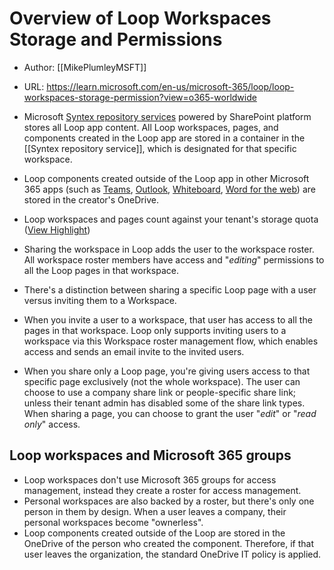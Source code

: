 # Overview of Loop Workspaces Storage and Permissions

- Author: [[MikePlumleyMSFT]]
- URL: https://learn.microsoft.com/en-us/microsoft-365/loop/loop-workspaces-storage-permission?view=o365-worldwide

- Microsoft [Syntex repository services](https://devblogs.microsoft.com/microsoft365dev/introducing-syntex-repository-services-microsoft-365-superpowers-for-your-app/) powered by SharePoint platform stores all Loop app content. All Loop workspaces, pages, and components created in the Loop app are stored in a container in the [[Syntex repository service]], which is designated for that specific workspace.
- Loop components created outside of the Loop app in other Microsoft 365 apps (such as [Teams](https://support.microsoft.com/office/first-things-to-know-about-loop-components-in-microsoft-teams-ee2a584b-5785-4dd6-8a2d-956131a29c81), [Outlook](https://support.microsoft.com/office/use-loop-components-in-outlook-9b47c279-011d-4042-bd7f-8bbfca0cb136), [Whiteboard](https://support.microsoft.com/office/loop-components-in-whiteboard-c5f08f54-995e-473e-be6e-7f92555da347), [Word for the web](https://support.microsoft.com/office/use-loop-components-in-word-for-the-web-645cc20d-5c98-4bdb-b559-380c5a27c5e5)) are stored in the creator's OneDrive.
- Loop workspaces and pages count against your tenant's storage quota ([View Highlight](https://read.readwise.io/read/01hfz963atnaqckx6mnxr8f8yg))
- Sharing the workspace in Loop adds the user to the workspace roster. All workspace roster members have access and "*editing*" permissions to all the Loop pages in that workspace.
- There's a distinction between sharing a specific Loop page with a user versus inviting them to a Workspace.
- When you invite a user to a workspace, that user has access to all the pages in that workspace. Loop only supports inviting users to a workspace via this Workspace roster management flow, which enables access and sends an email invite to the invited users.
- When you share only a Loop page, you're giving users access to that specific page exclusively (not the whole workspace). The user can choose to use a company share link or people-specific share link; unless their tenant admin has disabled some of the share link types. When sharing a page, you can choose to grant the user "*edit*" or "*read only*" access.
## Loop workspaces and Microsoft 365 groups

- Loop workspaces don't use Microsoft 365 groups for access management, instead they create a roster for access management.
- Personal workspaces are also backed by a roster, but there's only one person in them by design. When a user leaves a company, their personal workspaces become "ownerless".
- Loop components created outside of the Loop are stored in the OneDrive of the person who created the component. Therefore, if that user leaves the organization, the standard OneDrive IT policy is applied.